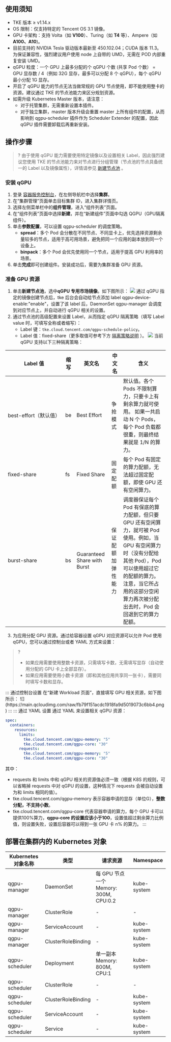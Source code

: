 ## 使用须知

- TKE 版本 ≥ v1.14.x
- OS 限制：仅支持特定的 Tencent OS 3.1 镜像。
- GPU 卡架构：支持 Volta（如 **V100**）、Turing（如 **T4** 等）、Ampere（如**A100、A10**)。
- 目前支持的 NVIDIA Tesla 驱动版本最新至 450.102.04；CUDA 版本 11.3。为保证兼容性，强烈建议用户使用 node 上自带的 UMD，无需在 POD 内部重复安装 UMD。
- qGPU 粒度：一个 GPU 上最多分配的个 qGPU 个数 (共享 Pod 个数） = GPU 显存数 / 4（例如 32G 显存，最多可以分配 8 个 qGPU），每个 qGPU 最小分配 1G 显存。
- 开启了 qGPU 能力的节点无法当做常规的 GPU 节点使用，即不能使用整卡的资源。建议通过 TKE 的节点池能力来区分规划资源。
- 如需升级 Kubernetes Master 版本，请注意：
  - 对于托管集群，无需重新设置本插件。
  - 对于独立集群，master 版本升级会重置 master 上所有组件的配置，从而影响到 qgpu-scheduler 插件作为 Scheduler Extender 的配置，因此 qGPU 插件需要卸载后再重新安装。

## 操作步骤

>? 由于使用 qGPU 能力需要使用特定镜像以及设置相关 Label，因此强烈建议您使用 TKE 的节点池能力来对节点进行分组管理（节点池的节点具备统一的 Label 以及镜像属性），详情请参见 [新建节点池](https://cloud.tencent.com/document/product/457/43735) 。

### 安装 qGPU 
1. 登录 [容器服务控制台](https://console.qcloud.com/tke2)，在左侧导航栏中选择**集群**。
2. 在“集群管理”页面单击目标集群 ID，进入集群详情页。
3. 选择左侧菜单栏中的**组件管理**，进入“组件列表”页面。
4. 在“组件列表”页面中选择**新建**，并在“新建组件”页面中勾选 QGPU（GPU隔离组件）。
5. 单击**参数配置**，可以设置 qgpu-scheduler 的调度策略。
   - **spread**：多个 Pod 会分散在不同节点、不同显卡上，优先选择资源剩余量较多的节点，适用于高可用场景，避免把同一个应用的副本放到同一个设备上。
   - **binpack**：多个 Pod 会优先使用同一个节点，适用于提高 GPU 利用率的场景。
6. 单击**完成**即可创建组件。安装成功后，需要为集群准备 GPU 资源。


### 准备 GPU 资源
1. 单击**新建节点池**，选中**qGPU 专用市场镜像**。如下图所示：
     ![](https://main.qcloudimg.com/raw/af37f83b8a65b4772587c9138fdfbb1e.png)
     通过 qGPU 指定的镜像创建节点后，tke 后台会自动给节点添加 label qgpu-device-enable:"enable"，设置了该 label 后，DaemonSet qgpu-manager 会调度到对应节点上，并自动进行 qGPU 相关的设置。
2. 通过节点池的高级配置来设置 Label，从而指定 qGPU 隔离策略（填写 Label value 时，可填写全称或者缩写）：
      - Label 键：`tke.cloud.tencent.com/qgpu-schedule-policy`。
      - Label 值：fixed-share（更多取值可参考下方 [隔离策略说明](#table) ）。
   ![](https://main.qcloudimg.com/raw/0d062a7c9b0cf648298e53f6ecddc267.png)
    当前 qGPU 支持以下三种隔离策略：[](id:table)
<table>
<thead>
<tr>
<th>Label 值</th>
<th>缩写</th>
<th>英文名</th>
<th>中文名</th>
<th>含义</th>
</tr>
</thead>
<tbody><tr>
<td nowrap="nowrap">best-effort（默认值）</td>
<td>be</td>
<td>Best Effort</td>
<td>争抢模式</td>
<td>默认值。各个 Pods 不限制算力，只要卡上有剩余算力就可使用。  如果一共启动 N 个 Pods，每个 Pod 负载都很重，则最终结果就是 1/N 的算力。</td>
</tr>
<tr>
<td>fixed-share</td>
<td>fs</td>
<td>Fixed Share</td>
<td>固定配额</td>
<td>每个 Pod 有固定的算力配额，无法超过固定配额，即使 GPU 还有空闲算力。</td>
</tr>
<tr>
<td>burst-share</td>
<td>bs</td>
<td>Guaranteed Share with Burst</td>
<td>保证配额加弹性能力</td>
<td>调度器保证每个 Pod 有保底的算力配额，但只要 GPU 还有空闲算力，就可被 Pod 使用。例如，当 GPU 有空闲算力时（没有分配给其他 Pod），Pod 可以使用超过它的配额的算力。注意，当它所占用的这部分空闲算力再次被分配出去时，Pod 会回退到它的算力配额。</td>
</tr>
</tbody></table>

3. 为应用分配 GPU 资源。通过给容器设置 qGPU 对应资源可以允许 Pod 使用 qGPU，您可以通过控制台或者 YAML 方式来设置：
>?
> - 如果应用需要使用整数卡资源，只需填写卡数，无需填写显存（自动使用分配的 GPU 卡上全部显存）。
> - 如果应用需要使用小数卡资源（即和其他应用共享同一张卡），需要同时填写卡数和显存。
>
<dx-tabs>
   ::: 通过控制台设置
   在“新建 Workload 页面”，直接填写 GPU 相关资源，如下图所示：
   ![](https://main.qcloudimg.com/raw/fb79f151acdc1918fa9d5019073c6bb4.png)
   :::
   ::: 通过 YAML 设置
   通过 YAML 来设置相关 qGPU 资源：

```yaml
spec:
  containers:
    resources:
      limits:
        tke.cloud.tencent.com/qgpu-memory: "5"
        tke.cloud.tencent.com/qgpu-core: "30"
      requests:
        tke.cloud.tencent.com/qgpu-memory: "5"
        tke.cloud.tencent.com/qgpu-core: "30"
```

其中：

- requests 和 limits 中和 qGPU 相关的资源值必须一致（根据 K8S 的规则，可以省略掉 requests 中对 qGPU 的设置，这种情况下 requests 会被自动设置为和 limits 相同的值）。
- tke.cloud.tencent.com/qgpu-memory 表示容器申请的显存（单位G），**整数分配，不支持小数**。
- tke.cloud.tencent.com/qgpu-core 代表容器申请的算力，每个 GPU 卡可以提供100%算力，**qgpu-core 的设置应该小于100**，设置值超过剩余算力比例值，则设置失败，设置后容器可以得到一张 GPU 卡 n% 的算力。
  :::
  </dx-tabs>




## 部署在集群内的 Kubernetes 对象

| Kubernetes 对象名称 | 类型               | 请求资源                              | Namespace   |
| ------------------- | ------------------ | ------------------------------------- | ----------- |
| qgpu-manager        | DaemonSet          | 每 GPU 节点一个 Memory: 300M, CPU:0.2 | kube-system |
| qgpu-manager        | ClusterRole        | -                                     | -           |
| qgpu-manager        | ServiceAccount     | -                                     | kube-system |
| qgpu-manager        | ClusterRoleBinding | -                                     | kube-system |
| qgpu-scheduler      | Deployment         | 单一副本 Memory: 800M, CPU:1          | kube-system |
| qgpu-scheduler      | ClusterRole        | -                                     | -           |
| qgpu-scheduler      | ClusterRoleBinding | -                                     | kube-system |
| qgpu-scheduler      | ServiceAccount     | -                                     | kube-system |
| qgpu-scheduler      | Service            | -                                     | kube-system |

